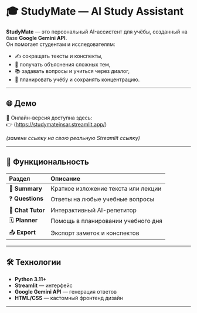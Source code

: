 # 🎓 StudyMate — AI Study Assistant

**StudyMate** — это персональный AI-ассистент для учёбы, созданный на базе **Google Gemini API**.  
Он помогает студентам и исследователям:
- ✍️ сокращать тексты и конспекты,  
- 💬 получать объяснения сложных тем,  
- 📚 задавать вопросы и учиться через диалог,  
- 🧠 планировать учёбу и сохранять концентрацию.

---

## 🌐 Демо

🚀 Онлайн-версия доступна здесь:  
👉 (https://studymateinsar.streamlit.app/)

*(замени ссылку на свою реальную Streamlit ссылку)*

---

## 🧩 Функциональность

| Раздел | Описание |
|:--|:--|
| 📝 **Summary** | Краткое изложение текста или лекции |
| ❓ **Questions** | Ответы на любые учебные вопросы |
| 💬 **Chat Tutor** | Интерактивный AI-репетитор |
| 🗓️ **Planner** | Помощь в планировании учебного дня |
| 📤 **Export** | Экспорт заметок и конспектов |

---

## 🛠️ Технологии

- **Python 3.11+**
- **Streamlit** — интерфейс
- **Google Gemini API** — генерация ответов
- **HTML/CSS** — кастомный фронтенд дизайн

---
